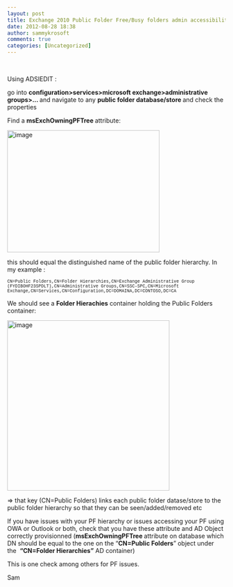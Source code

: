 ```yaml
---
layout: post
title: Exchange 2010 Public Folder Free/Busy folders admin accessibility issues–Troubleshooting step
date: 2012-08-28 18:38
author: sammykrosoft
comments: true
categories: [Uncategorized]
---
```

<p>&#160;</p>  <p>Using ADSIEDIT :</p>  <p>go into <strong>configuration&gt;services&gt;microsoft exchange&gt;administrative groups&gt;... </strong>and navigate to any <strong>public folder database/store </strong>and check the properties</p>  <p>Find a <strong>msExchOwningPFTree </strong>attribute:</p>  <p><a href="https://msdnshared.blob.core.windows.net/media/TNBlogsFS/prod.evol.blogs.technet.com/CommunityServer.Blogs.Components.WeblogFiles/00/00/00/73/61/metablogapi/3718.image_2.png" original-url="http://blogs.technet.com/cfs-file.ashx/__key/communityserver-blogs-components-weblogfiles/00-00-00-73-61-metablogapi/3718.image_5F00_2.png"><img style="background-image: none; border-right-width: 0px; padding-left: 0px; padding-right: 0px; display: inline; border-top-width: 0px; border-bottom-width: 0px; border-left-width: 0px; padding-top: 0px" title="image" border="0" alt="image" src="https://msdnshared.blob.core.windows.net/media/TNBlogsFS/prod.evol.blogs.technet.com/CommunityServer.Blogs.Components.WeblogFiles/00/00/00/73/61/metablogapi/7534.image_thumb.png" original-url="http://blogs.technet.com/cfs-file.ashx/__key/communityserver-blogs-components-weblogfiles/00-00-00-73-61-metablogapi/7534.image_5F00_thumb.png" width="351" height="282" /></a></p>  <p>this should equal the distinguished name of the public folder hierarchy. In my example :</p>  <p><font size="1" face="Courier New">CN=Public Folders,CN=Folder Hierarchies,CN=Exchange Administrative Group (FYDIBOHF23SPDLT),CN=Administrative Groups,CN=SSC-SPC,CN=Microsoft Exchange,CN=Services,CN=Configuration,DC=DOMAINA,DC=CONTOSO,DC=CA</font></p>  <p>We should see a <strong>Folder Hierachies</strong> container holding the Public Folders container:</p>  <p><a href="https://msdnshared.blob.core.windows.net/media/TNBlogsFS/prod.evol.blogs.technet.com/CommunityServer.Blogs.Components.WeblogFiles/00/00/00/73/61/metablogapi/2335.image_4.png" original-url="http://blogs.technet.com/cfs-file.ashx/__key/communityserver-blogs-components-weblogfiles/00-00-00-73-61-metablogapi/2335.image_5F00_4.png"><img style="background-image: none; border-right-width: 0px; padding-left: 0px; padding-right: 0px; display: inline; border-top-width: 0px; border-bottom-width: 0px; border-left-width: 0px; padding-top: 0px" title="image" border="0" alt="image" src="https://msdnshared.blob.core.windows.net/media/TNBlogsFS/prod.evol.blogs.technet.com/CommunityServer.Blogs.Components.WeblogFiles/00/00/00/73/61/metablogapi/1667.image_thumb_1.png" original-url="http://blogs.technet.com/cfs-file.ashx/__key/communityserver-blogs-components-weblogfiles/00-00-00-73-61-metablogapi/1667.image_5F00_thumb_5F00_1.png" width="374" height="393" /></a></p>  <p>=&gt; that key (CN=Public Folders) links each public folder datase/store to the public folder hierarchy so that they can be seen/added/removed etc</p>  <p>If you have issues with your PF hierarchy or issues accessing your PF using OWA or Outlook or both, check that you have these attribute and AD Object correctly provisionned (<strong>msExchOwningPFTree </strong>attribute on database which DN should be equal to the one on the “<strong>CN=Public Folders</strong>” object under the&#160; <strong>“CN=Folder Hierarchies”</strong> AD container)</p>  <p>This is one check among others for PF issues.</p>  <p>Sam</p>
